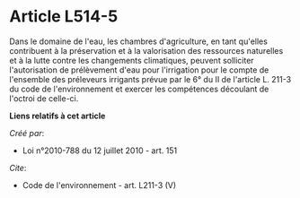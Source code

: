 # Article L514-5

Dans le domaine de l'eau, les chambres d'agriculture, en tant qu'elles contribuent à la préservation et à la valorisation des
ressources naturelles et à la lutte contre les changements climatiques, peuvent solliciter l'autorisation de prélèvement
d'eau pour l'irrigation pour le compte de l'ensemble des préleveurs irrigants prévue par le 6° du II de l'article L. 211-3 du
code de l'environnement et exercer les compétences découlant de l'octroi de celle-ci.

**Liens relatifs à cet article**

_Créé par_:

  - Loi n°2010-788 du 12 juillet 2010 - art. 151

_Cite_:

  - Code de l'environnement - art. L211-3 (V)
